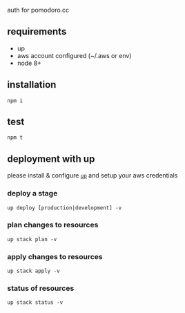 auth for pomodoro.cc

## requirements

- up
- aws account configured (~/.aws or env)
- node 8+

## installation

```
npm i
```

## test

```
npm t
```

## deployment with up

please install & configure [`up`](https://apex.github.io/up/) and setup your aws credentials

### deploy a stage

```
up deploy [production|development] -v
```

### plan changes to resources

```
up stack plan -v
```

### apply changes to resources

```
up stack apply -v
```

### status of resources

```
up stack status -v
```
